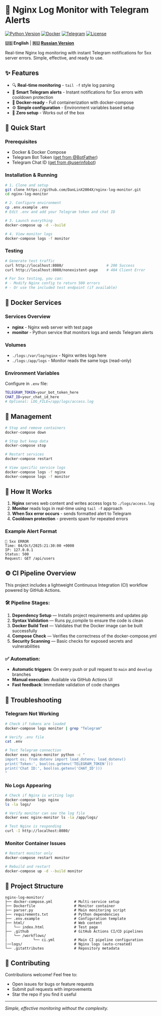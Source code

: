 
# 🐳 Nginx Log Monitor with Telegram Alerts

[![Python Version](https://img.shields.io/badge/python-3.11+-blue.svg)](https://python.org)
[![Docker](https://img.shields.io/badge/docker-ready-2496ED.svg?logo=docker)](https://docker.com)
[![Telegram](https://img.shields.io/badge/telegram-bot-26A5E4.svg?logo=telegram)](https://telegram.org)
[![License](https://img.shields.io/badge/license-MIT-green.svg)](LICENSE)

**🇺🇸 English** | **🇷🇺 [Russian Version](README.ru.md)**

Real-time Nginx log monitoring with instant Telegram notifications for 5xx server errors. Simple, effective, and ready to use.

## ✨ Features

- 🔍 **Real-time monitoring** - `tail -f` style log parsing
- 📱 **Smart Telegram alerts** - Instant notifications for 5xx errors with cooldown protection
- 🐳 **Docker-ready** - Full containerization with docker-compose
- ⚙️ **Simple configuration** - Environment variables based setup
- 🚀 **Zero setup** - Works out of the box

## 🚀 Quick Start

### Prerequisites
- Docker & Docker Compose
- Telegram Bot Token ([get from @BotFather](https://t.me/BotFather))
- Telegram Chat ID ([get from @userinfobot](https://t.me/userinfobot))

### Installation & Running

```bash
# 1. Clone and setup
git clone https://github.com/DanLinX2004X/nginx-log-monitor.git
cd nginx-log-monitor

# 2. Configure environment
cp .env.example .env
# Edit .env and add your Telegram token and chat ID

# 3. Launch everything
docker-compose up -d --build

# 4. View monitor logs
docker-compose logs -f monitor
```

### Testing
```bash
# Generate test traffic
curl http://localhost:8080/                    # 200 Success
curl http://localhost:8080/nonexistent-page    # 404 Client Error

# For 5xx testing, you can:
# - Modify Nginx config to return 500 errors
# - Or use the included test endpoint (if available)
```

## 🐳 Docker Services

### Services Overview
- **nginx** - Nginx web server with test page
- **monitor** - Python service that monitors logs and sends Telegram alerts

### Volumes
- `./logs:/var/log/nginx` - Nginx writes logs here
- `./logs:/app/logs` - Monitor reads the same logs (read-only)

### Environment Variables
Configure in `.env` file:
```bash
TELEGRAM_TOKEN=your_bot_token_here
CHAT_ID=your_chat_id_here
# Optional: LOG_FILE=/app/logs/access.log
```

## 🛑 Management

```bash
# Stop and remove containers
docker-compose down

# Stop but keep data
docker-compose stop

# Restart services
docker-compose restart

# View specific service logs
docker-compose logs -f nginx
docker-compose logs -f monitor
```

## 📝 How It Works

1. **Nginx** serves web content and writes access logs to `./logs/access.log`
2. **Monitor** reads logs in real-time using `tail -f` approach
3. **When 5xx error occurs** - sends formatted alert to Telegram
4. **Cooldown protection** - prevents spam for repeated errors

### Example Alert Format
```
🚨 5xx ERROR
Time: 04/Oct/2025:21:30:00 +0000
IP: 127.0.0.1
Status: 500
Request: GET /api/users
```

## ⚙️ CI Pipeline Overview

This project includes a lightweight Continuous Integration (CI) workflow powered by GitHub Actions.

### 🛠 Pipeline Stages:

1. **Dependency Setup** — Installs project requirements and updates pip
2. **Syntax Validation** — Runs py_compile to ensure the code is clean  
3. **Docker Build Test** — Validates that the Docker image can be built successfully
4. **Compose Check** — Verifies the correctness of the docker-compose.yml
5. **Security Scanning** — Basic checks for exposed secrets and vulnerabilities

### ✅ Automation:
- **Automatic triggers**: On every push or pull request to `main` and `develop` branches
- **Manual execution**: Available via GitHub Actions UI
- **Fast feedback**: Immediate validation of code changes

## 🐛 Troubleshooting

### Telegram Not Working
```bash
# Check if tokens are loaded
docker-compose logs monitor | grep "Telegram"

# Verify .env file
cat .env

# Test Telegram connection
docker exec nginx-monitor python -c "
import os; from dotenv import load_dotenv; load_dotenv()
print('Token:', bool(os.getenv('TELEGRAM_TOKEN')))
print('Chat ID:', bool(os.getenv('CHAT_ID')))
"
```

### No Logs Appearing
```bash
# Check if Nginx is writing logs
docker-compose logs nginx
ls -la logs/

# Verify monitor can see the log file
docker exec nginx-monitor ls -la /app/logs/

# Test Nginx is responding
curl -I http://localhost:8080/
```

### Monitor Container Issues
```bash
# Restart monitor only
docker-compose restart monitor

# Rebuild and restart
docker-compose up -d --build monitor
```

## 📁 Project Structure
```
nginx-log-monitor/
├── docker-compose.yml          # Multi-service setup
├── Dockerfile                  # Monitor container
├── parser.py                   # Main monitoring script
├── requirements.txt            # Python dependencies
├── .env.example                # Configuration template
├── html/                       # Web content
│   └── index.html              # Test page
├── .github                     # GitHub Actions CI/CD pipelines
│   └── /workflows/             
|            └── ci.yml         # Main CI pipeline configuration
|──logs/                        # Nginx logs (auto-created)
└── .gitattributes              # Repository metadata
```

## 🤝 Contributing

Contributions welcome! Feel free to:
- Open issues for bugs or feature requests
- Submit pull requests with improvements
- Star the repo if you find it useful

---

*Simple, effective monitoring without the complexity.*
